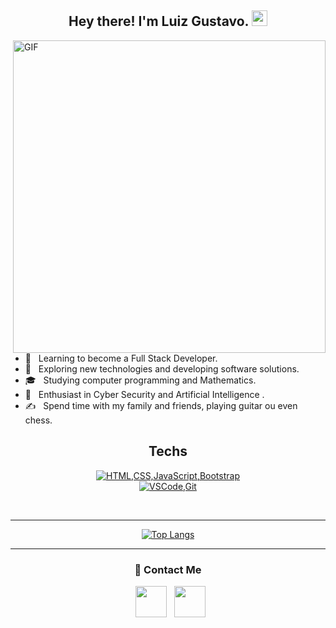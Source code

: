 <h2 align="center"> Hey there! I'm Luiz Gustavo. <img src="https://github.com/TheDudeThatCode/TheDudeThatCode/blob/master/Assets/wave.gif" width="25"></h2>
<img align="right" alt="GIF" src="https://raw.githubusercontent.com/lg-pereira/lg-pereira/master/gif3.gif" width="500"/>

<ul>
    <br>
    <li> 🔭 &nbsp; Learning to become a Full Stack Developer. </li>
    <li> 🤔 &nbsp; Exploring new technologies and developing software solutions. </li>
    <li> 🎓 &nbsp; Studying computer programming and Mathematics. </li>
    <li> 🌱 &nbsp; Enthusiast in Cyber Security and Artificial Intelligence . </li>
    <li> ✍️ &nbsp; Spend time with my family and friends, playing guitar ou even chess. </li>
</ul>

<h2 align="center">Techs</h2>

<p align="center">
  <a href="https://skillicons.dev">
    <img src="https://skillicons.dev/icons?i=js,html,css,bootstrap&theme=light" alt="HTML,CSS,JavaScript,Bootstrap" />
  <br>
    <img src="https://skillicons.dev/icons?i=vscode,git&theme=light" alt="VSCode,Git" />
  </a>
</p>

<br>
<hr/>

<div align="center">

[![Top Langs](https://github-readme-stats.vercel.app/api/top-langs/?username=lg-pereira&layout=compact&text_color=daf7dc&bg_color=151515&border_radius=10)](https://github.com/lg-pereira/github-readme-stats)

<hr/>
<h3> 🤝 Contact Me </h3>

<p align="center">
 
&nbsp; <a href="https://www.linkedin.com/in/lg-pereira/" target="_blank" rel="noopener noreferrer"><img src="https://skillicons.dev/icons?i=linkedin" width="50" /></a>
&nbsp; <a href="mailto:lgonlineworker@gmail.com" target="_blank" rel="noopener noreferrer"><img src="https://skillicons.dev/icons?i=gmail"  width="50" /></a>
</p>

</div>
